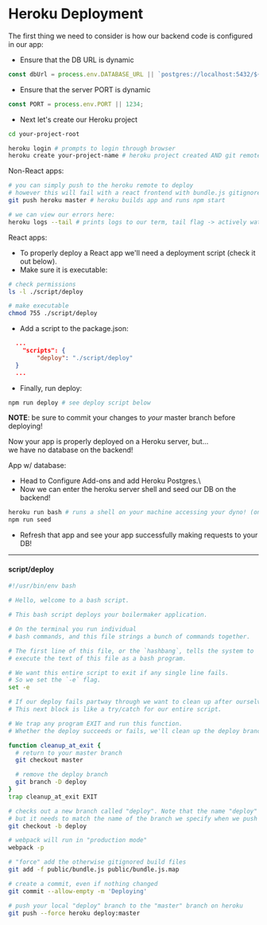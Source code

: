 # Heroku Deployment

The first thing we need to consider is how our backend code is configured in our app:

- Ensure that the DB URL is dynamic
```js
const dbUrl = process.env.DATABASE_URL || `postgres://localhost:5432/${dbName}`;
```
- Ensure that the server PORT is dynamic
```js
const PORT = process.env.PORT || 1234;
```

- Next let's create our Heroku project
```zsh
cd your-project-root

heroku login # prompts to login through browser
heroku create your-project-name # heroku project created AND git remote "heroku" added to project
```

Non-React apps:
```zsh
# you can simply push to the heroku remote to deploy
# however this will fail with a react frontend with bundle.js gitignored
git push heroku master # heroku builds app and runs npm start

# we can view our errors here:
heroku logs --tail # prints logs to our term, tail flag -> actively watch logs
```

React apps:
- To properly deploy a React app we'll need a deployment script (check it out below).
- Make sure it is executable:
```zsh
# check permissions
ls -l ./script/deploy 

# make executable
chmod 755 ./script/deploy
```
- Add a script to the package.json:
```json
  ...
	"scripts": {
		"deploy": "./script/deploy"
  }
  ...
```
- Finally, run deploy:
```zsh
npm run deploy # see deploy script below
```
**NOTE**: be sure to commit your changes to *your* master branch before deploying!

Now your app is properly deployed on a Heroku server, but...\
we have no database on the backend!

App w/ database:
- Head to Configure Add-ons and add Heroku Postgres.\
- Now we can enter the heroku server shell and seed our DB on the backend!

```zsh
heroku run bash # runs a shell on your machine accessing your dyno! (on your herkou server)
npm run seed
```

- Refresh that app and see your app successfully making requests to your DB!
* * *

#### script/deploy
```zsh
#!/usr/bin/env bash

# Hello, welcome to a bash script.

# This bash script deploys your boilermaker application.

# On the terminal you run individual
# bash commands, and this file strings a bunch of commands together.

# The first line of this file, or the `hashbang`, tells the system to
# execute the text of this file as a bash program.

# We want this entire script to exit if any single line fails.
# So we set the `-e` flag.
set -e

# If our deploy fails partway through we want to clean up after ourselves.
# This next block is like a try/catch for our entire script.

# We trap any program EXIT and run this function.
# Whether the deploy succeeds or fails, we'll clean up the deploy branch.

function cleanup_at_exit {
  # return to your master branch
  git checkout master

  # remove the deploy branch
  git branch -D deploy
}
trap cleanup_at_exit EXIT

# checks out a new branch called "deploy". Note that the name "deploy" here isn't magical,
# but it needs to match the name of the branch we specify when we push to our heroku remote.
git checkout -b deploy

# webpack will run in "production mode"
webpack -p

# "force" add the otherwise gitignored build files
git add -f public/bundle.js public/bundle.js.map

# create a commit, even if nothing changed
git commit --allow-empty -m 'Deploying'

# push your local "deploy" branch to the "master" branch on heroku
git push --force heroku deploy:master
```